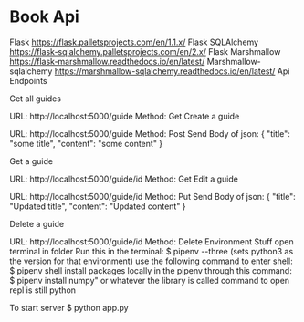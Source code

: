 # Book Api

Flask
https://flask.palletsprojects.com/en/1.1.x/
Flask SQLAlchemy
https://flask-sqlalchemy.palletsprojects.com/en/2.x/
Flask Marshmallow
https://flask-marshmallow.readthedocs.io/en/latest/
Marshmallow-sqlalchemy
https://marshmallow-sqlalchemy.readthedocs.io/en/latest/
Api Endpoints

Get all guides

URL: http://localhost:5000/guide
Method: Get
Create a guide

URL: http://localhost:5000/guide
Method: Post
Send Body of json:
{
"title": "some title",
"content": "some content"
}

Get a guide

URL: http://localhost:5000/guide/id
Method: Get
Edit a guide

URL: http://localhost:5000/guide/id
Method: Put
Send Body of json:
{
"title": "Updated title",
"content": "Updated content"
}

Delete a guide

URL: http://localhost:5000/guide/id
Method: Delete
Environment Stuff
open terminal in folder
Run this in the terminal:
$ pipenv --three (sets python3 as the version for that environment)
use the following command to enter shell:
$ pipenv shell
install packages locally in the pipenv through this command:
\$ pipenv install numpy" or whatever the library is called
command to open repl is still python

To start server
\$ python app.py
